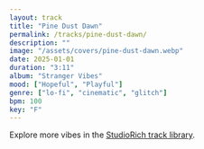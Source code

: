 ```yaml
---
layout: track
title: "Pine Dust Dawn"
permalink: /tracks/pine-dust-dawn/
description: ""
image: "/assets/covers/pine-dust-dawn.webp"
date: 2025-01-01
duration: "3:11"
album: "Stranger Vibes"
mood: ["Hopeful", "Playful"]
genre: ["lo-fi", "cinematic", "glitch"]
bpm: 100
key: "F"
---
```


Explore more vibes in the [StudioRich track library](/tracks/).
